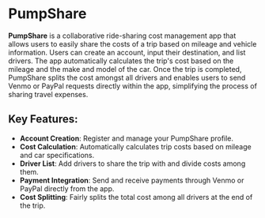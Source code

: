# PumpShare

**PumpShare** is a collaborative ride-sharing cost management app that allows users to easily share the costs of a trip based on mileage and vehicle information. Users can create an account, input their destination, and list drivers. The app automatically calculates the trip's cost based on the mileage and the make and model of the car. Once the trip is completed, PumpShare splits the cost amongst all drivers and enables users to send Venmo or PayPal requests directly within the app, simplifying the process of sharing travel expenses.

## Key Features:

- **Account Creation**: Register and manage your PumpShare profile.
- **Cost Calculation**: Automatically calculates trip costs based on mileage and car specifications.
- **Driver List**: Add drivers to share the trip with and divide costs among them.
- **Payment Integration**: Send and receive payments through Venmo or PayPal directly from the app.
- **Cost Splitting**: Fairly splits the total cost among all drivers at the end of the trip.
